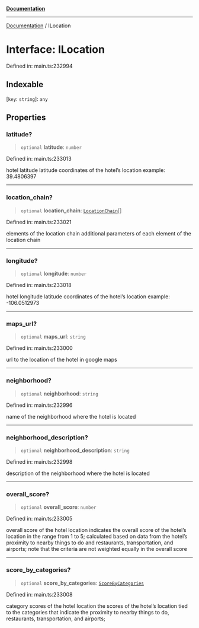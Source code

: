 [**Documentation**](../README.md)

***

[Documentation](../README.md) / ILocation

# Interface: ILocation

Defined in: main.ts:232994

## Indexable

\[`key`: `string`\]: `any`

## Properties

### latitude?

> `optional` **latitude**: `number`

Defined in: main.ts:233013

hotel latitude
latitude coordinates of the hotel’s location
example:
39.4806397

***

### location\_chain?

> `optional` **location\_chain**: [`LocationChain`](../classes/LocationChain.md)[]

Defined in: main.ts:233021

elements of the location chain
additional parameters of each element of the location chain

***

### longitude?

> `optional` **longitude**: `number`

Defined in: main.ts:233018

hotel longitude
latitude coordinates of the hotel’s location
example:
-106.0512973

***

### maps\_url?

> `optional` **maps\_url**: `string`

Defined in: main.ts:233000

url to the location of the hotel in google maps

***

### neighborhood?

> `optional` **neighborhood**: `string`

Defined in: main.ts:232996

name of the neighborhood where the hotel is located

***

### neighborhood\_description?

> `optional` **neighborhood\_description**: `string`

Defined in: main.ts:232998

description of the neighborhood where the hotel is located

***

### overall\_score?

> `optional` **overall\_score**: `number`

Defined in: main.ts:233005

overall score of the hotel location
indicates the overall score of the hotel’s location in the range from 1 to 5;
calculated based on data from the hotel’s proximity to nearby things to do and restaurants, transportation, and airports;
note that the criteria are not weighted equally in the overall score

***

### score\_by\_categories?

> `optional` **score\_by\_categories**: [`ScoreByCategories`](../classes/ScoreByCategories.md)

Defined in: main.ts:233008

category scores of the hotel location
the scores of the hotel’s location tied to the categories that indicate the proximity to nearby things to do, restaurants, transportation, and airports;
